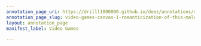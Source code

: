 ```yaml
---
annotation_page_uri: https://drilll1000000.github.io/deez/annotations/video-games-canvas-1-romanticization-of-this-male---.json
annotation_page_slug: video-games-canvas-1-romanticization-of-this-male---
layout: annotation_page
manifest_label: Video Games

---
```

